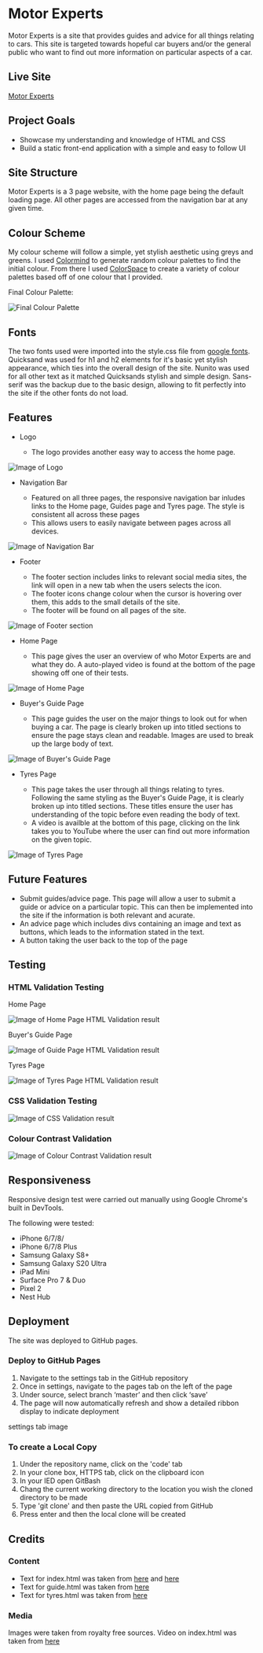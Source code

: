 # Motor Experts

Motor Experts is a site that provides guides and advice for all things relating to cars. This site is targeted towards hopeful car buyers and/or the general public who want to find out more information on particular aspects of a car. 

## Live Site
[Motor Experts](https://camerong-dev.github.io/motor-experts/)

## Project Goals

- Showcase my understanding and knowledge of HTML and CSS
- Build a static front-end application with a simple and easy to follow UI

## Site Structure

Motor Experts is a 3 page website, with the home page being the default loading page. All other pages are accessed from the navigation bar at any given time. 

## Colour Scheme

My colour scheme will follow a simple, yet stylish aesthetic using greys and greens. I used [Colormind](http://colormind.io/) to generate random colour palettes to find the initial colour. From there I used [ColorSpace](https://mycolor.space/) to create a variety of colour palettes based off of one colour that I provided. 

Final Colour Palette:

![Final Colour Palette](assets/readme-images/colour-palette.jpg)


## Fonts

The two fonts used were imported into the style.css file from [google fonts](https://fonts.google.com/). Quicksand was used for h1 and h2 elements for it's basic yet stylish appearance, which ties into the overall design of the site. Nunito was used for all other text as it matched Quicksands stylish and simple design. Sans-serif was the backup due to the basic design, allowing to fit perfectly into the site if the other fonts do not load. 

## Features

- Logo

  - The logo provides another easy way to access the home page. 
  
![Image of Logo](assets/readme-images/logo.jpg)

- Navigation Bar

  - Featured on all three pages, the responsive navigation bar inludes links to the Home page, Guides page and Tyres page. The style is consistent all across these         pages
  - This allows users to easily navigate between pages across all devices.
  
![Image of Navigation Bar](assets/readme-images/nav-bar.jpg)

- Footer

  - The footer section includes links to relevant social media sites, the link will open in a new tab when the users selects the icon.
  - The footer icons change colour when the cursor is hovering over them, this adds to the small details of the site. 
  - The footer will be found on all pages of the site. 
  
![Image of Footer section](assets/readme-images/footer-icons.jpg)

- Home Page

  - This page gives the user an overview of who Motor Experts are and what they do. A auto-played video is found at the bottom of the 
    page showing off one of their tests. 

![Image of Home Page](assets/readme-images/home-page.jpg)

- Buyer's Guide Page

  - This page guides the user on the major things to look out for when buying a car. The page is clearly broken up into titled sections to ensure the page stays clean 
    and readable. Images are used to break up the large body of text. 

![Image of Buyer's Guide Page](assets/readme-images/buyers-guide-page.jpg)

- Tyres Page

  - This page takes the user through all things relating to tyres. Following the same styling as the Buyer's Guide Page, it is clearly broken up into titled sections.     These titles ensure the user has understanding of the topic before even reading the body of text. 
  - A video is availble at the bottom of this page, clicking on the link takes you to YouTube where the user can find out more 
    information on the given topic. 

![Image of Tyres Page](assets/readme-images/tyres-page.jpg)

## Future Features
  
  - Submit guides/advice page. This page will allow a user to submit a guide or advice on a particular topic. This can then be implemented into the site if the 
    information is both relevant and acurate.
  - An advice page which includes divs containing an image and text as buttons, which leads to the information stated in the text.
  - A button taking the user back to the top of the page

## Testing

### HTML Validation Testing

  Home Page
  
  ![Image of Home Page HTML Validation result](assets/readme-images/home-page-validation.jpg)
  
  Buyer's Guide Page
  
  ![Image of Guide Page HTML Validation result](assets/readme-images/guides-page-validation.jpg)
  
  Tyres Page
  
  ![Image of Tyres Page HTML Validation result](assets/readme-images/tyres-page-validation.jpg)
  
### CSS Validation Testing

   ![Image of CSS Validation result](assets/readme-images/css-validation.jpg)
   
### Colour Contrast Validation

   ![Image of Colour Contrast Validation result](assets/readme-images/colour-contrast-validation.jpg)
   
## Responsiveness

Responsive design test were carried out manually using Google Chrome's built in DevTools.

The following were tested:

  - iPhone 6/7/8/
  - iPhone 6/7/8 Plus
  - Samsung Galaxy S8+
  - Samsung Galaxy S20 Ultra
  - iPad Mini
  - Surface Pro 7 & Duo
  - Pixel 2
  - Nest Hub


## Deployment

The site was deployed to GitHub pages.

### Deploy to GitHub Pages

  1. Navigate to the settings tab in the GitHub repository
  2. Once in settings, navigate to the pages tab on the left of the page
  3. Under source, select branch ‘master’ and then click ‘save’
  4. The page will now automatically refresh and show a detailed ribbon display to indicate deployment
  
  settings tab image
  
### To create a Local Copy

  1. Under the repository name, click on the 'code' tab
  2. In your clone box, HTTPS tab, click on the clipboard icon
  3. In your IED open GitBash
  4. Chang the current working directory to the location you wish the cloned directory to be made
  5. Type 'git clone' and then paste the URL copied from GitHub
  6. Press enter and then the local clone will be created 
  
  ## Credits
  
  ### Content
  
   - Text for index.html was taken from [here](https://www.caranddriver.com/buying-guide/) and [here](https://www.caranddriver.com/features/a32018270/how-we-test-cars/)
   - Text for guide.html was taken from [here](https://strollinsurance.co.uk/blog/the-ultimate-used-car-buying-guide)
   - Text for tyres.html was taken from [here](https://www.theaa.com/driving-advice/safety/tyre-life-and-age)
    
 ### Media
 
   Images were taken from royalty free sources.
   Video on index.html was taken from [here](https://www.caranddriver.com/features/a32018270/how-we-test-cars/)
